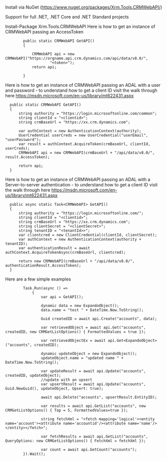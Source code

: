 
Install via NuGet (https://www.nuget.org/packages/Xrm.Tools.CRMWebAPI/)

Support for full .NET, .NET Core and .NET Standard projects

Install-Package Xrm.Tools.CRMWebAPI 
Here is how to get an instance of CRMWebAPI passing an AccessToken
````
        public static CRMWebAPI GetAPI()
        {

            CRMWebAPI api = new CRMWebAPI("https://orgname.api.crm.dynamics.com/api/data/v8.0/",
                    "<token>");
            return api;

        }
````
Here is how to get an instance of CRMWebAPI passing an ADAL with a user and password - to understand how to get a client ID visit the walk through here https://msdn.microsoft.com/en-us/library/mt622431.aspx 
````
  public static CRMWebAPI GetAPI()
  {
      string authority = "https://login.microsoftonline.com/common";
      string clientId = "<clientid>";
      string crmBaseUrl = "https://xx.crm.dynamics.com";

      var authContext = new AuthenticationContext(authority);
      UserCredential userCreds = new UserCredential("userEmail", "userPassword");
      var result = authContext.AcquireToken(crmBaseUrl, clientId, userCreds);
      CRMWebAPI api = new CRMWebAPI(crmBaseUrl + "/api/data/v8.0/", result.AccessToken);
      
      return api;
  }
````

Here is how to get an instance of CRMWebAPI passing an ADAL with a Server-to-server authentication - to understand how to get a client ID visit the walk through here https://msdn.microsoft.com/en-us/library/mt622431.aspx 
````
  public async static Task<CRMWebAPI> GetAPI()
  {
      string authority = "https://login.microsoftonline.com/";
      string clientId = "<clientid>";
      string crmBaseUrl = "https://xx.crm.dynamics.com";
      string clientSecret = "<clientSecret>";
      string tenantID = "<tenantId>>";     
      var clientcred = new ClientCredential(clientId, clientSecret);
      var authContext = new AuthenticationContext(authority + tenantID);
      var authenticationResult = await authContext.AcquireTokenAsync(crmBaseUrl, clientcred);
  
      return new CRMWebAPI(crmBaseUrl + "/api/data/v8.0/", authenticationResult.AccessToken);
  }
````

Here are a few simple examples 
````
        Task.Run(async () =>
            {
                var api = GetAPI();

                dynamic data = new ExpandoObject();
                data.name = "test " + DateTime.Now.ToString();

                Guid createdID = await api.Create("accounts", data);                

                var retrievedObject = await api.Get("accounts", createdID, new CRMGetListOptions() { FormattedValues = true });

                var retrievedObjectEx = await api.Get<ExpandoObject>("accounts", createdID);

                dynamic updateObject = new ExpandoObject();
                updateObject.name = "updated name " + DateTime.Now.ToString();

                var updateResult = await api.Update("accounts", createdID, updateObject);
                //update with an upsert
                var upsertResult = await api.Update("accounts", Guid.NewGuid(), updateObject, Upsert: true);

                await api.Delete("accounts", upsertResult.EntityID);

                var results = await api.GetList("accounts", new CRMGetListOptions() { Top = 5, FormattedValues=true });

                string fetchXml = "<fetch mapping='logical'><entity name='account'><attribute name='accountid'/><attribute name='name'/></entity></fetch>";

                var fetchResults = await api.GetList("accounts", QueryOptions: new CRMGetListOptions() { FetchXml = fetchXml });

                var count = await api.GetCount("accounts");
        }).Wait();
